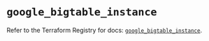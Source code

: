# `google_bigtable_instance`

Refer to the Terraform Registry for docs: [`google_bigtable_instance`](https://registry.terraform.io/providers/hashicorp/google/6.11.0/docs/resources/bigtable_instance).
